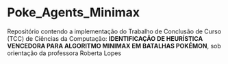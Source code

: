# Poke_Agents_Minimax
Repositório contendo a implementação do Trabalho de Conclusão de Curso (TCC) de Ciências da Computação: **IDENTIFICAÇÃO DE HEURÍSTICA VENCEDORA PARA ALGORITMO MINIMAX EM BATALHAS POKÉMON**, sob orientação da professora Roberta Lopes
